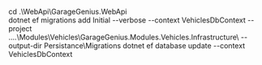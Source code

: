 cd .\WebApi\GarageGenius.WebApi\
dotnet ef migrations add Initial --verbose --context VehiclesDbContext --project ..\..\Modules\Vehicles\GarageGenius.Modules.Vehicles.Infrastructure\ --output-dir Persistance\Migrations
dotnet ef database update --context VehiclesDbContext